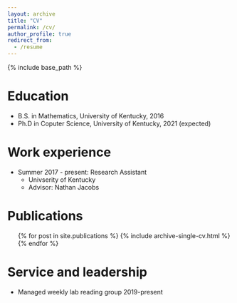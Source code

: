 ```yaml
---
layout: archive
title: "CV"
permalink: /cv/
author_profile: true
redirect_from:
  - /resume
---
```


{% include base_path %}

Education
======
* B.S. in Mathematics, University of Kentucky, 2016
* Ph.D in Coputer Science, University of Kentucky, 2021 (expected)

Work experience
======
* Summer 2017 - present: Research Assistant
  * Univserity of Kentucky
  * Advisor: Nathan Jacobs

Publications
======
  <ul>{% for post in site.publications %}
    {% include archive-single-cv.html %}
  {% endfor %}</ul>
  
  
Service and leadership
======
* Managed weekly lab reading group 2019-present
